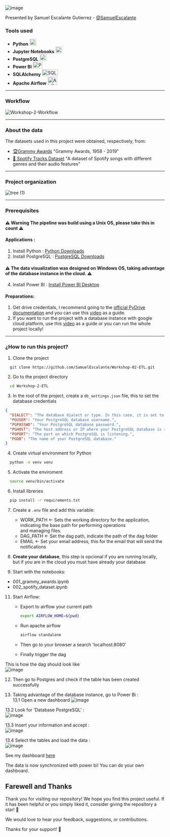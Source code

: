 ![image](https://github.com/SamuelEscalante/Workshop-02-ETL/assets/111151068/7565a539-3dcd-48d4-9cc8-229d6922dd3d)

Presented by Samuel Escalante Gutierrez - [@SamuelEscalante](https://github.com/SamuelEscalante)

### Tools used

- **Python** <img src="https://cdn-icons-png.flaticon.com/128/3098/3098090.png" alt="Python" width="21px" height="21px">
- **Jupyter Notebooks** <img src="https://upload.wikimedia.org/wikipedia/commons/thumb/3/38/Jupyter_logo.svg/883px-Jupyter_logo.svg.png" alt="Jupyer" width="21px" height="21px">
- **PostgreSQL** <img src="https://cdn-icons-png.flaticon.com/128/5968/5968342.png" alt="Postgres" width="21px" height="21px">
- **Power BI** <img src="https://1000logos.net/wp-content/uploads/2022/08/Microsoft-Power-BI-Logo.png" alt="PowerBI" width="30px" height="21px">
- **SQLAlchemy** <img src="https://quintagroup.com/cms/python/images/sqlalchemy-logo.png/@@images/eca35254-a2db-47a8-850b-2678f7f8bc09.png" alt="SQLalchemy" width="50px" height="21px">
- **Apache Airflow** <img src="https://static-00.iconduck.com/assets.00/airflow-icon-512x512-tpr318yf.png" alt="Airflow" width="30px" height="25px">
---
### Workflow
![Workshop-2-Workflow](https://github.com/SamuelEscalante/Workshop-02-ETL/assets/111151068/b5415264-e1ab-486f-9390-9ee265120066)

---
### About the data

The datasets used in this project were obtained, respectively, from:

- [🏆Grammy Awards](https://www.kaggle.com/datasets/unanimad/grammy-awards) "Grammy Awards, 1958 - 2019"
- [🎹 Spotify Tracks Dataset](https://www.kaggle.com/datasets/maharshipandya/-spotify-tracks-dataset)  "A dataset of Spotify songs with different genres and their audio features"

---
### Project organization

![tree (1)](https://github.com/SamuelEscalante/Workshop-02-ETL/assets/111151068/dab96c3e-34dc-4d31-97e9-aa6fae230180)

---
### Prerequisites
#### ⚠️ __Warning__ The pipeline was build using a Unix OS, please take this in count ⚠️

#### Applications :
1. Install Python : [Python Downloads](https://www.python.org/downloads/)
2. Install PostgreSQL : [PostgreSQL Downloads](https://www.postgresql.org/download/)

#### ⚠️ The data visualization was designed on Windows OS, taking advantage of the database instance in the cloud. ⚠️ 
4. Install Power BI : [Install Power BI Desktop](https://www.microsoft.com/en-us/download/details.aspx?id=58494) 

#### Preparations:
1. Get drive credentials, I recommend going to the [official PyDrive documentation](https://pythonhosted.org/PyDrive/) and you can use this [video](https://www.youtube.com/watch?v=ZI4XjwbpEwU&t=6s) as a guide.
2. If you want to run the project with a database instance with google cloud platform, use this [video](https://www.youtube.com/watch?v=hjzDMjo9Fko) as a guide or you can run the whole project locally!

---

### ¿How to run this project?  

1. Clone the project
```bash
  git clone https://github.com/SamuelEscalante/Workshop-02-ETL.git
```

2. Go to the project directory
```bash
  cd Workshop-2-ETL
```

3. In the root of the project, create a `db_settings.json` file, this to set the database credentials
```json
{
  "DIALECT": "The database dialect or type. In this case, it is set to 'postgres' for PostgreSQL.",
  "PGUSER": "Your PostgreSQL database username.",
  "PGPASSWD": "Your PostgreSQL database password.",
  "PGHOST": "The host address or IP where your PostgreSQL database is running.",
  "PGPORT": "The port on which PostgreSQL is listening.",
  "PGDB": "The name of your PostgreSQL database."
}
```

4. Create virtual environment for Python
```bash
  python -m venv venv
```

5. Activate the enviroment
```bash
  source venv/bin/activate 
```

6. Install libreries
```bash
  pip install -r requirements.txt
```

7.  Create a `.env` file and add this variable:
   
    - WORK_PATH <- Sets the working directory for the application, indicating the base path for performing operations and managing files.
    - DAG_PATH <- Set the dag path, indicate the path of the dag folder
    - EMAIL <- Set your email address, this for the email that will send the notifications
      
9. __Create your database__, this step is opcional if you are running locally, but if you are in the cloud you must have already your database

10. Start with the notebooks:
- 001_grammy_awards.ipynb
- 002_spotify_dataset.ipynb

11. Start Airflow:
    
    - Export to airflow your current path
      ```bash
      export AIRFLOW_HOME=${pwd}
      ```
    - Run apache airflow
      ```bash
      airflow standalone
      ```
    - Then go to your browser a search 'localhost:8080'
   
    - Finally trigger the dag

This is how the dag should look like    
![image](https://github.com/SamuelEscalante/Workshop-02-ETL/assets/111151068/a38c8efc-799a-4c1e-b7a6-25f667971dba)

12. Then go to Postgres and check if the table has been created successfully

13. Taking advantage of the database instance, go to Power Bi :  
13.1 Open a new dashboard
![image](https://github.com/SamuelEscalante/Workshop-01-ETL/assets/111151068/56e0c10a-4819-4e1e-ad28-d47ad4381ec2)

13.2 Look for 'Database PostgreSQL' :  
![image](https://github.com/SamuelEscalante/Workshop-01-ETL/assets/111151068/581e84ff-0cb4-4240-a998-217c8b9607c4)

13.3 Insert your information and accept :  
![image](https://github.com/SamuelEscalante/Workshop-01-ETL/assets/111151068/da2e0d78-ecdc-4068-a97b-c470911c4a18)
  
13.4 Select the tables and load the data :  
![image](https://github.com/SamuelEscalante/Workshop-02-ETL/assets/111151068/b32389a3-fbce-435d-9b9b-1d4cb05f5359)

See my dashboard [here](Dasboard-Workshop-2.pdf) 

The data is now synchronized with power bi! You can do your own dashboard. 


## Farewell and Thanks

Thank you for visiting our repository! We hope you find this project useful. If it has been helpful or you simply liked it, consider giving the repository a star! 🌟

We would love to hear your feedback, suggestions, or contributions.

Thanks for your support! 👋
